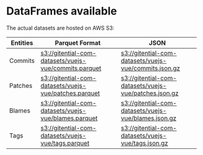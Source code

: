 # DataFrames available

The actual datasets are hosted on AWS S3:

Entities|Parquet Format|JSON
---|---|---
Commits|[s3://gitential-com-datasets/vuejs-vue/commits.parquet](https://s3.amazonaws.com/gitential-com-datasets/vuejs-vue/commits.parquet)|[s3://gitential-com-datasets/vuejs-vue/commits.json.gz](https://s3.amazonaws.com/gitential-com-datasets/vuejs-vue/commits.json.gz)
Patches|[s3://gitential-com-datasets/vuejs-vue/patches.parquet](https://s3.amazonaws.com/gitential-com-datasets/vuejs-vue/patches.parquet)|[s3://gitential-com-datasets/vuejs-vue/patches.json.gz](https://s3.amazonaws.com/gitential-com-datasets/vuejs-vue/patches.json.gz)
Blames|[s3://gitential-com-datasets/vuejs-vue/blames.parquet](https://s3.amazonaws.com/gitential-com-datasets/vuejs-vue/blames.parquet)|[s3://gitential-com-datasets/vuejs-vue/blames.json.gz](https://s3.amazonaws.com/gitential-com-datasets/vuejs-vue/blames.json.gz)
Tags|[s3://gitential-com-datasets/vuejs-vue/tags.parquet](https://s3.amazonaws.com/gitential-com-datasets/vuejs-vue/tags.parquet)|[s3://gitential-com-datasets/vuejs-vue/tags.json.gz](https://s3.amazonaws.com/gitential-com-datasets/vuejs-vue/tags.json.gz)
